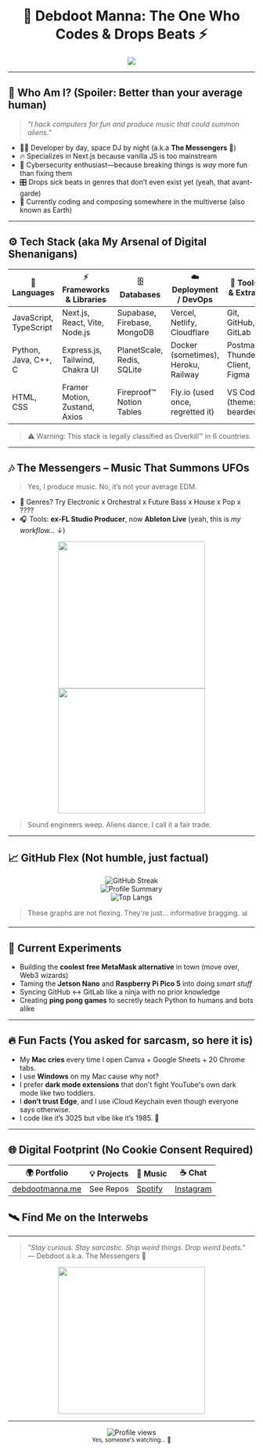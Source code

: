 <!-- README.md -->

<!-- DO NOT READ THIS FILE UNLESS YOU’RE READY TO HAVE YOUR MIND BLOWN -->

<h1 align="center">🎩 Debdoot Manna: The One Who Codes & Drops Beats ⚡</h1>

<p align="center">
  <a href="https://debdootmanna.me/" target="_blank">
    <img src="https://readme-typing-svg.herokuapp.com/?lines=Intergalactic+musician+%26+full-stack+magician;Sarcasm-driven+AI+whisperer;Ableton+Live+Wizard+%F0%9F%8E%B5;Next.js%20Addict%20%7C%20Cybersecurity%20Fanboy;All+hail+the+Vercel+deploy+button!&center=true&width=600&height=45&color=ff6f61&vCenter=true&size=22">
  </a>
</p>

---

## 🧠 Who Am I? (Spoiler: Better than your average human)

> *"I hack computers for fun and produce music that could summon aliens."*

- 🧙‍♂️ Developer by day, space DJ by night (a.k.a **The Messengers** 🚀)
- 🔥 Specializes in Next.js because vanilla JS is too mainstream
- 🧨 Cybersecurity enthusiast—because breaking things is *way* more fun than fixing them
- 🎛️ Drops sick beats in genres that don’t even exist yet (yeah, that avant-garde)
- 🌌 Currently coding and composing somewhere in the multiverse (also known as Earth)

---

## ⚙️ Tech Stack (aka My Arsenal of Digital Shenanigans)

| 🧠 Languages         | ⚡ Frameworks & Libraries        | 🗄️ Databases               | ☁️ Deployment / DevOps         | 🔧 Tools & Extras                     |
|---------------------|----------------------------------|-----------------------------|----------------------------------|----------------------------------------|
| JavaScript, TypeScript | Next.js, React, Vite, Node.js     | Supabase, Firebase, MongoDB | Vercel, Netlify, Cloudflare      | Git, GitHub, GitLab                    |
| Python, Java, C++, C   | Express.js, Tailwind, Chakra UI  | PlanetScale, Redis, SQLite  | Docker (sometimes), Heroku, Railway | Postman, Thunder Client, Figma         |
| HTML, CSS             | Framer Motion, Zustand, Axios   | Fireproof™ Notion Tables     | Fly.io (used once, regretted it) | VS Code (theme: bearded)            |

> ⚠️ Warning: This stack is legally classified as Overkill™ in 6 countries.
---

## 🎶 The Messengers – Music That Summons UFOs

> Yes, I produce music. No, it’s not your average EDM.

- 💽 Genres? Try Electronic x Orchestral x Future Bass x House x Pop x ????
- 🎧 Tools: **ex-FL Studio Producer**, now **Ableton Live** (yeah, this is *my workflow...* ↓)

<p align="center">
  <img src="https://media1.tenor.com/m/hh2YkD91DC4AAAAC/ableton.gif" width="300">
  <img src="https://media1.tenor.com/m/yLyNFJ4-Hl0AAAAC/ott-eminem.gif" height="255" width="300">
</p>

> Sound engineers weep. Aliens dance. I call it a fair trade.

---

## 📈 GitHub Flex (Not humble, just factual)

<p align="center">
  <img src="https://streak-stats.demolab.com/?user=DebdootManna&theme=radical&fire=ff6f61&sideNums=ffffff" alt="GitHub Streak" />
  <br/>
  <img src="https://github-profile-summary-cards.vercel.app/api/cards/profile-details?username=DebdootManna&theme=radical" alt="Profile Summary" />
  <br/>
  <img src="https://github-readme-stats.vercel.app/api/top-langs/?username=DebdootManna&layout=compact&theme=radical&hide=html" alt="Top Langs" />
</p>

> These graphs are not flexing. They're just... informative bragging. 📊

---

## 🧪 Current Experiments

- Building the **coolest free MetaMask alternative** in town (move over, Web3 wizards)
- Taming the **Jetson Nano** and **Raspberry Pi Pico 5** into doing *smart stuff*
- Syncing GitHub ↔ GitLab like a ninja with no prior knowledge
- Creating **ping pong games** to secretly teach Python to humans and bots alike

---

## 🔥 Fun Facts (You asked for sarcasm, so here it is)

- My **Mac cries** every time I open Canva + Google Sheets + 20 Chrome tabs.
- I use **Windows** on my Mac cause why not?
- I prefer **dark mode extensions** that don't fight YouTube's own dark mode like two toddlers.
- I **don’t trust Edge**, and I use iCloud Keychain even though everyone says otherwise.
- I code like it’s 3025 but vibe like it’s 1985. 🕺

---

## 🌐 Digital Footprint (No Cookie Consent Required)

| 🌍 Portfolio               | 💡 Projects | 🎵 Music      | ☕ Chat      |
|---------------------------|-------------|---------------|-------------|
| [debdootmanna.me](https://debdootmanna.me) | See Repos    | [Spotify](https://open.spotify.com/album/26QlxsORL2Yh7zPt8Xh6gj?si=6DLw-KgBS12yuIMeMuvuhA) | [Instagram](https://www.instagram.com/themessengersmusic/) |
## 🛰️ Find Me on the Interwebs

---

> *"Stay curious. Stay sarcastic. Ship weird things. Drop weird beats."*  
> — Debdoot a.k.a. The Messengers 👾

<p align="center">
  <img src="https://media.giphy.com/media/l41K3o5TzvmXJSh7W/giphy.gif" width="300"/>
</p>

---

<p align="center">
  <img src="https://komarev.com/ghpvc/?username=DebdootManna&style=flat-square&color=ff6f61" alt="Profile views"/>
  <br>
  <sub>Yes, someone's watching... 👀</sub>
</p>


